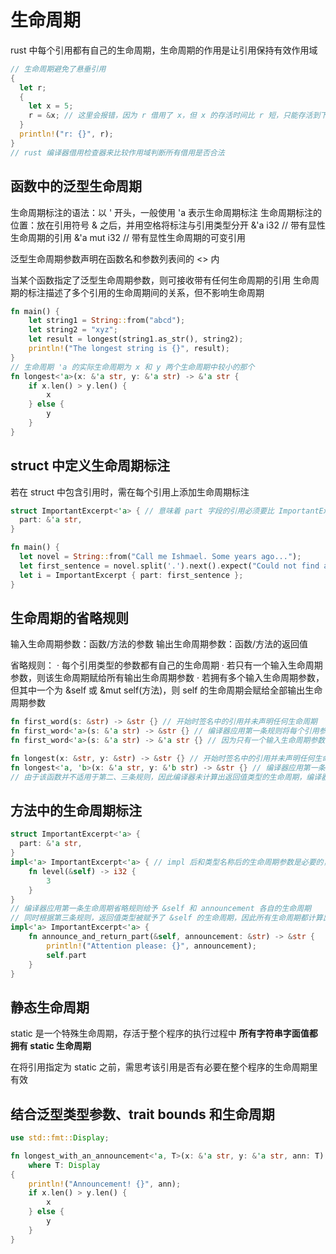# 生命周期

rust 中每个引用都有自己的生命周期，生命周期的作用是让引用保持有效作用域

```rust
// 生命周期避免了悬垂引用
{
  let r;
  {
    let x = 5;
    r = &x; // 这里会报错，因为 r 借用了 x，但 x 的存活时间比 r 短，只能存活到下一行的大括号前
  }
  println!("r: {}", r);
}
// rust 编译器借用检查器来比较作用域判断所有借用是否合法
```

## 函数中的泛型生命周期

生命周期标注的语法：以 ' 开头，一般使用 'a 表示生命周期标注
生命周期标注的位置：放在引用符号 & 之后，并用空格将标注与引用类型分开
&'a i32 // 带有显性生命周期的引用
&'a mut i32 // 带有显性生命周期的可变引用

泛型生命周期参数声明在函数名和参数列表间的 <> 内

当某个函数指定了泛型生命周期参数，则可接收带有任何生命周期的引用
生命周期的标注描述了多个引用的生命周期间的关系，但不影响生命周期

```rust
fn main() {
    let string1 = String::from("abcd");
    let string2 = "xyz";
    let result = longest(string1.as_str(), string2);
    println!("The longest string is {}", result);
}
// 生命周期 'a 的实际生命周期为 x 和 y 两个生命周期中较小的那个
fn longest<'a>(x: &'a str, y: &'a str) -> &'a str {
    if x.len() > y.len() {
        x
    } else {
        y
    }
}
```

## struct 中定义生命周期标注

若在 struct 中包含引用时，需在每个引用上添加生命周期标注

```rust
struct ImportantExcerpt<'a> { // 意味着 part 字段的引用必须要比 ImportantExcerpt 实例的生命周期长
  part: &'a str,
}

fn main() {
  let novel = String::from("Call me Ishmael. Some years ago...");
  let first_sentence = novel.split('.').next().expect("Could not find a '.'");
  let i = ImportantExcerpt { part: first_sentence };
}
```

## 生命周期的省略规则

输入生命周期参数：函数/方法的参数
输出生命周期参数：函数/方法的返回值

省略规则：
· 每个引用类型的参数都有自己的生命周期
· 若只有一个输入生命周期参数，则该生命周期赋给所有输出生命周期参数
· 若拥有多个输入生命周期参数，但其中一个为 &self 或 &mut self(方法)，则 self 的生命周期会赋给全部输出生命周期参数

```rust
fn first_word(s: &str) -> &str {} // 开始时签名中的引用并未声明任何生命周期
fn first_word<'a>(s: &'a str) -> &str {} // 编译器应用第一条规则将每个引用参数都赋予生命周期
fn first_word<'a>(s: &'a str) -> &'a str {} // 因为只有一个输入生命周期参数，编译器应用第二条规则将输入生命周期赋予输出生命周期参数

fn longest(x: &str, y: &str) -> &str {} // 开始时签名中的引用并未声明任何生命周期
fn longest<'a, 'b>(x: &'a str, y: &'b str) -> &str {} // 编译器应用第一条规则将每个引用参数都赋予生命周期
// 由于该函数并不适用于第二、三条规则，因此编译器未计算出返回值类型的生命周期，编译器就会报错
```

## 方法中的生命周期标注

```rust
struct ImportantExcerpt<'a> {
  part: &'a str,
}
impl<'a> ImportantExcerpt<'a> { // impl 后和类型名称后的生命周期参数是必要的，但因第一条生命周期规则无需标注 self 引用的生命周期
    fn level(&self) -> i32 {
        3
    }
}
// 编译器应用第一条生命周期省略规则给予 &self 和 announcement 各自的生命周期
// 同时根据第三条规则，返回值类型被赋予了 &self 的生命周期，因此所有生命周期都计算出来了，不会报错
impl<'a> ImportantExcerpt<'a> {
    fn announce_and_return_part(&self, announcement: &str) -> &str {
        println!("Attention please: {}", announcement);
        self.part
    }
}
```

## 静态生命周期

static 是一个特殊生命周期，存活于整个程序的执行过程中
**所有字符串字面值都拥有 static 生命周期**

在将引用指定为 static 之前，需思考该引用是否有必要在整个程序的生命周期里有效

## 结合泛型类型参数、trait bounds 和生命周期

```rust
use std::fmt::Display;

fn longest_with_an_announcement<'a, T>(x: &'a str, y: &'a str, ann: T) -> &'a str
    where T: Display
{
    println!("Announcement! {}", ann);
    if x.len() > y.len() {
        x
    } else {
        y
    }
}
```
